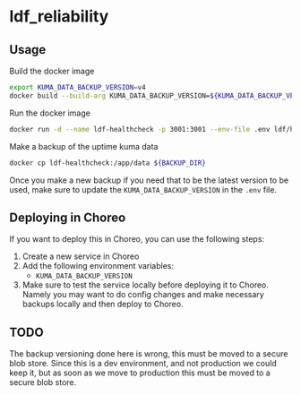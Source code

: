 # ldf_reliability

## Usage

Build the docker image

```bash
export KUMA_DATA_BACKUP_VERSION=v4
docker build --build-arg KUMA_DATA_BACKUP_VERSION=${KUMA_DATA_BACKUP_VERSION} -t ldf/healthcheck .
```

Run the docker image

```bash
docker run -d --name ldf-healthcheck -p 3001:3001 --env-file .env ldf/healthcheck
```

Make a backup of the uptime kuma data

```bash
docker cp ldf-healthcheck:/app/data ${BACKUP_DIR}
```

Once you make a new backup if you need that to be the latest version to be used, make sure to update the `KUMA_DATA_BACKUP_VERSION` in the `.env` file.

## Deploying in Choreo

If you want to deploy this in Choreo, you can use the following steps:

1. Create a new service in Choreo
2. Add the following environment variables:
    - `KUMA_DATA_BACKUP_VERSION`
3. Make sure to test the service locally before deploying it to Choreo. Namely you may want to do config changes and make necessary backups locally and then deploy to Choreo.

## TODO

The backup versioning done here is wrong, this must be moved to a secure blob store. Since this is a dev environment, and not production we could keep it, but as soon as we move to production this must be moved to a secure blob store. 
